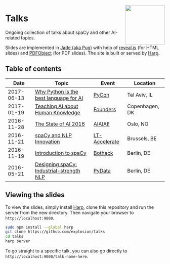 <a href="https://explosion.ai"><img src="https://explosion.ai/assets/img/logo.svg" width="125" height="125" align="right" /></a>

# Talks

Ongoing collection of talks about spaCy and other AI-related topics.

Slides are implemented in [Jade (aka Pug)](https://www.jade-lang.org) with help of [reveal.js](https://github.com/hakimel/reveal.js) (for HTML slides) and [PDFObject](https://github.com/pipwerks/PDFObject) (for PDF slides). The site is built or served by [Harp](https://harpjs.com).

## Table of contents

| Date | Topic | Event | Location |
| --- | --- | --- | --- |
| 2017-06-13 | [Why Python is the best language for AI](pycon-israel) | [PyCon](http://www.pycon.org.il/2017/) | Tel Aviv, IL |
| 2017-01-19 | [Teaching AI about Human Knowledge](founders-copenhagen) | [Founders](https://medium.com/the-founders-blog/how-ai-will-shape-the-future-of-work-9b2f51a35a8) | Copenhagen, DK |
| 2016-11-28 | [The State of AI 2016](aiaiai-oslo) | [AIAIAI!](https://www.facebook.com/events/1263237797030583/) | Oslo, NO |
| 2016-11-21 | [spaCy and NLP Innovation](lt-accelerate) | [LT-Accelerate](http://www.lt-accelerate.com/) | Brussels, BE |
| 2016-11-19 | [Introduction to spaCy](bothack-berlin) | [Bothack](http://bothack.berlin) | Berlin, DE |
| 2016-05-21 | [Designing spaCy: Industrial-strength NLP](pydata-berlin) | [PyData](http://pydata.org) | Berlin, DE |



## Viewing the slides

To view the slides, simply install [Harp](https://harpjs.com), clone this repository and run the server from the new directory. Then navigate your browser to `http://localhost:9000`.

```bash
sudo npm install --global harp
git clone https://github.com/explosion/talks
cd talks
harp server
```

To go straight to a specific talk, you can also go directly to `http://localhost:9000/talk-name-here`.

